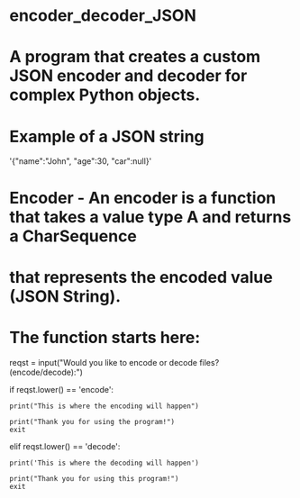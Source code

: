# encoder_decoder_JSON
# A program that creates a custom JSON encoder and decoder for complex Python objects.

# Example of a JSON string
'{"name":"John", "age":30, "car":null}'

# Encoder - An encoder is a function that takes a value type A and returns a CharSequence
# that represents the encoded value (JSON String).

# The function starts here:

reqst = input("Would you like to encode or decode files? (encode/decode):")

if reqst.lower() == 'encode':
    
    print("This is where the encoding will happen")

    print("Thank you for using the program!")
    exit

elif reqst.lower() == 'decode':

    print('This is where the decoding will happen')

    print("Thank you for using this program!")
    exit

       


